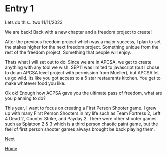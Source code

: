 # Entry 1
Lets do this...two 11/11/2023

We are back! Back with a new chapter and a freedom project to create!

After the previous freedom project which was a major success, I plan to set the stakes higher for the next freedom project. Something unique from the rest of the freedom project, Something that people will enjoy.

Thats what I will set out to do. Since we are in APCSA, we get to create anything with any tool we wish. SEP11 was limited to javascript (but I chose to do an APCSA level project with permission from Mueller), but APCSA let us go wild. Its like you got access to a 5 star restaurants kitchen. You get to make whatever food you like.

Ok ok! Enough how ACPSA gave you the ultimate pass of freedom, what are you planning to do?

This year, I want to focus on creating a First Person Shooter game. I grew up with many First Person Shooters in my life such as Team Fortress 2, Left 4 Dead 2, Counter Strike, and Payday 2. There were other shooter games such as Splatoon 2 & 3 which is a third person chaotic paint game, but the feel of first person shooter games always brought be back playing them.

[Next](entry02.md)

[Home](../README.md)